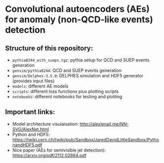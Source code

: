 # Convolutional autoencoders (AEs) for anomaly (non-QCD-like events) detection

## Structure of this repository:
   * `pythia8244_with_sueps.tgz`: pythia setup for QCD and SUEP events generation
   * `gensim/pythia8244`: QCD and SUEP events generation
   * `gensim/Delphes-3.5.0`: DELPHES simulation and HDF5 generator (provides input files)     
   * `models`: different AE models
   * `scripts`: different loss functions plus plotting scripts
   * `notebooks`: different notebooks for testing and plotting

## Important links:
   * Model architecture visulaisation: http://alexlenail.me/NN-SVG/AlexNet.html
   * Python and HDF5: https://twiki.cern.ch/twiki/pub/Sandbox/JaredDavidLittleSandbox/PythonandHDF5.pdf
   * Nice paper (AEs for semivisible jet detection): https://arxiv.org/pdf/2112.02864.pdf
